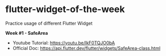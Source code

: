 # flutter-widget-of-the-week
Practice usage of different Flutter Widget

**Week #1 - SafeArea**

- Youtube Tutorial: https://youtu.be/lkF0TQJO0bA
- Official Doc: https://api.flutter.dev/flutter/widgets/SafeArea-class.html 



